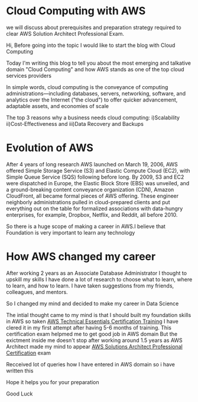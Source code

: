 # Cloud Computing with AWS
we will discuss about prerequisites and preparation strategy required to clear AWS Solution Architect Professional Exam.

Hi,
Before going into the topic I would like to start the blog with Cloud Computing

Today I'm writing this blog to tell you about the most emerging and talkative domain "Cloud Computing" and how AWS stands as one of the top cloud services providers

In simple words, cloud computing is the conveyance of computing administrations—including databases, servers, networking, software, and analytics over the Internet ("the cloud") to offer quicker advancement, adaptable assets, and economies of scale

The top 3 reasons why a business needs cloud computing:
i)Scalability
ii)Cost-Effectiveness and
iii)Data Recovery and Backups

# Evolution of AWS

After 4 years of long research AWS launched on March 19, 2006, AWS offered Simple Storage Service (S3) and Elastic Compute Cloud (EC2), with Simple Queue Service (SQS) following before long. By 2009, S3 and EC2 were dispatched in Europe, the Elastic Block Store (EBS) was unveiled, and a ground-breaking content conveyance organization (CDN), Amazon CloudFront, all became formal pieces of AWS offering. These engineer neighborly administrations pulled in cloud-prepared clients and put everything out on the table for formalized associations with data-hungry enterprises, for example, Dropbox, Netflix, and Reddit, all before 2010.

So there is a huge scope of making a career in AWS.I believe that Foundation is very important to learn any technology

# How AWS changed my career

After working 2 years as an Associate Database Administrator I thought to upskill my skills I have done a lot of research to choose what to learn, where to learn, and how to learn. I have taken suggestions from my friends, colleagues, and mentors.

So I changed my mind and decided to make my career in Data Science

The intial thought came to my mind is that I should built my foundation skills in AWS so taken <a href="https://intellipaat.com/aws-technical-essentials-training//">AWS Technical Essentials Certification Training</a>
I have clered it in my first attempt after having 5-6 months of training.
This certification exam helpmed me to get good job in AWS domain
But the exictment inside me doesn't stop after working around 1.5 years as AWS Architect made my mind to appear <a href="https://intellipaat.com/aws-certified-solutions-architect-professional-training/">AWS Solutions Architect Professional Certification</a> exam

Recceived lot of queries how I have entered in AWS domain so i have written this

Hope it helps you for your preparation

Good Luck
